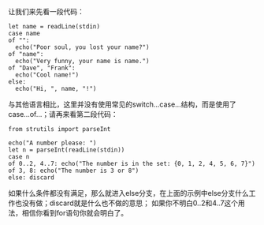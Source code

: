 让我们来先看一段代码：

    let name = readLine(stdin)
    case name
    of "":
      echo("Poor soul, you lost your name?")
    of "name":
      echo("Very funny, your name is name.")
    of "Dave", "Frank":
      echo("Cool name!")
    else:
      echo("Hi, ", name, "!")

与其他语言相比，这里并没有使用常见的switch…case…结构，而是使用了case…of…；请再来看第二段代码：

    from strutils import parseInt
     
    echo("A number please: ")
    let n = parseInt(readLine(stdin))
    case n
    of 0..2, 4..7: echo("The number is in the set: {0, 1, 2, 4, 5, 6, 7}")
    of 3, 8: echo("The number is 3 or 8")
    else: discard

如果什么条件都没有满足，那么就进入else分支，在上面的示例中else分支什么工作也没有做；discard就是什么也不做的意思；
如果你不明白0..2和4..7这个用法，相信你看到for语句你就会明白了。